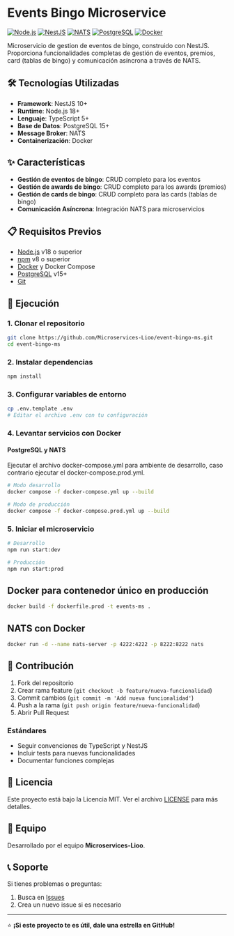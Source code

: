 # Events Bingo Microservice

[![Node.js](https://img.shields.io/badge/Node.js-18%2B-green?style=flat&logo=node.js)](https://nodejs.org/)
[![NestJS](https://img.shields.io/badge/NestJS-Framework-red?style=flat&logo=nestjs)](https://nestjs.com/)
[![NATS](https://img.shields.io/badge/NATS-Messaging-blue?style=flat&logo=nats)](https://nats.io/)
[![PostgreSQL](https://img.shields.io/badge/PostgreSQL-Database-blue?style=flat&logo=postgresql)](https://postgresql.org/)
[![Docker](https://img.shields.io/badge/Docker-Containerized-blue?style=flat&logo=docker)](https://www.docker.com/)

Microservicio de gestion de eventos de bingo, construido con NestJS. Proporciona funcionalidades completas de gestión de eventos, premios, card (tablas de bingo) y comunicación asíncrona a través de NATS.

## 🛠️ Tecnologías Utilizadas

- **Framework**: NestJS 10+
- **Runtime**: Node.js 18+
- **Lenguaje**: TypeScript 5+
- **Base de Datos**: PostgreSQL 15+
- **Message Broker**: NATS
- **Containerización**: Docker

## ✨ Características

- **Gestión de eventos de bingo**: CRUD completo para los eventos
- **Gestión de awards de bingo**: CRUD completo para los awards (premios)
- **Gestión de cards de bingo**: CRUD completo para las cards (tablas de bingo)
- **Comunicación Asíncrona**: Integración NATS para microservicios

## 📋 Requisitos Previos

- [Node.js](https://nodejs.org/) v18 o superior
- [npm](https://www.npmjs.com/) v8 o superior
- [Docker](https://www.docker.com/) y Docker Compose
- [PostgreSQL](https://postgresql.org/) v15+
- [Git](https://git-scm.com/)

## 🚀 Ejecución

### 1. Clonar el repositorio
```bash
git clone https://github.com/Microservices-Lioo/event-bingo-ms.git
cd event-bingo-ms
```

### 2. Instalar dependencias
```bash
npm install
```

### 3. Configurar variables de entorno
```bash
cp .env.template .env
# Editar el archivo .env con tu configuración
```

### 4. Levantar servicios con Docker
#### PostgreSQL y NATS 
Ejecutar el archivo docker-compose.yml para ambiente de desarrollo, caso
contrario ejecutar el docker-compose.prod.yml.
```bash
# Modo desarrollo
docker compose -f docker-compose.yml up --build

# Modo de producción
docker compose -f docker-compose.prod.yml up --build
```

### 5. Iniciar el microservicio
```bash
# Desarrollo
npm run start:dev

# Producción
npm run start:prod
```

## Docker para contenedor único en producción
```bash
docker build -f dockerfile.prod -t events-ms .
```

## NATS con Docker
```bash
docker run -d --name nats-server -p 4222:4222 -p 8222:8222 nats
```

## 🤝 Contribución

1. Fork del repositorio
2. Crear rama feature (`git checkout -b feature/nueva-funcionalidad`)
3. Commit cambios (`git commit -m 'Add nueva funcionalidad'`)
4. Push a la rama (`git push origin feature/nueva-funcionalidad`)
5. Abrir Pull Request

### Estándares
- Seguir convenciones de TypeScript y NestJS
- Incluir tests para nuevas funcionalidades
- Documentar funciones complejas

## 📝 Licencia

Este proyecto está bajo la Licencia MIT. Ver el archivo [LICENSE](LICENSE) para más detalles.

## 👥 Equipo

Desarrollado por el equipo **Microservices-Lioo**.

## 📞 Soporte

Si tienes problemas o preguntas:

1. Busca en [Issues](https://github.com/Microservices-Lioo/event-bingo-ms/issues)
2. Crea un nuevo issue si es necesario

---

⭐ **¡Si este proyecto te es útil, dale una estrella en GitHub!**